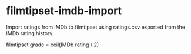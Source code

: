filmtipset-imdb-import
======================

Import ratings from IMDb to filmtipset using  ratings.csv exported from the IMDb rating history. 

filmtipset grade = ceil(IMDb rating / 2)
